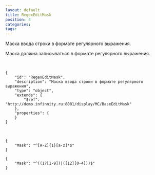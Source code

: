 ```yaml
---
layout: default
title: RegexEditMask
position: 4
categories: 
tags: 
---
```


Маска ввода строки в формате регулярного выражения.

Маска должна записываться в формате регулярного выражения.

   

```
{
	"id": "RegexEditMask",
	"description": "Маска ввода строки в формате регулярного выражения",
	"type": "object",
	"extends": {
		"$ref": "http://demo.infinnity.ru:8081/display/MC/BaseEditMask"
	},
	"properties": {
	}
}
```

   

```
{
	"Mask": "^[A-Z]{1}[a-z]*$"
}
```

```
{
	"Mask": "^((1?[1-9])|([12][0-4]))$"
}
```

 

 

